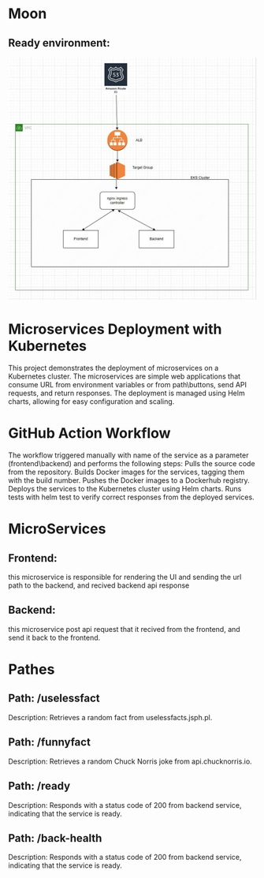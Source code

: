 # Moon 
## Ready environment:
![Draw](draw.JPG)
# Microservices Deployment with Kubernetes
This project demonstrates the deployment of microservices on a Kubernetes cluster. The microservices are simple web applications that consume URL from environment variables or from path\buttons, send API requests, and return responses. 
The deployment is managed using Helm charts, allowing for easy configuration and scaling.

# GitHub Action Workflow
The workflow triggered manually with name of the service as a parameter (frontend\backend) and performs the following steps:
Pulls the source code from the repository.
Builds Docker images for the services, tagging them with the build number.
Pushes the Docker images to a Dockerhub registry.
Deploys the services to the Kubernetes cluster using Helm charts.
Runs tests with helm test to verify correct responses from the deployed services.

# MicroServices 
## Frontend: 
this microservice is responsible for rendering the UI and sending the url path to the backend,
and recived backend api response  

## Backend:
this microservice post api request that it recived from the frontend, and send it back to the frontend.

# Pathes
## Path: /uselessfact
Description: Retrieves a random fact from uselessfacts.jsph.pl.

## Path: /funnyfact
Description: Retrieves a random Chuck Norris joke from api.chucknorris.io.

## Path: /ready
Description: Responds with a status code of 200 from backend service, indicating that the service is ready.

## Path: /back-health
Description: Responds with a status code of 200 from backend service, indicating that the service is ready.






